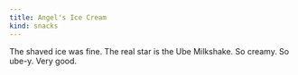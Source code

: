 ```yaml
---
title: Angel's Ice Cream
kind: snacks
---
```

The shaved ice was fine. The real star is the Ube Milkshake. So creamy. So ube-y. Very good.
